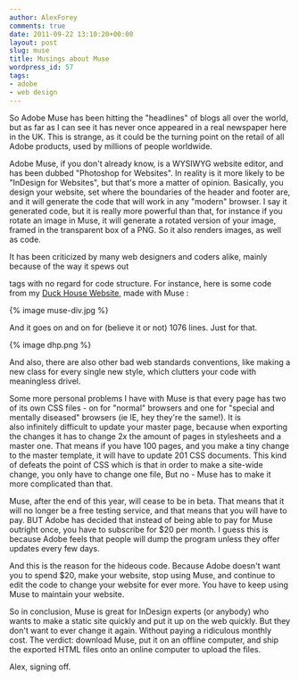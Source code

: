 ```yaml
---
author: AlexForey
comments: true
date: 2011-09-22 13:10:20+00:00
layout: post
slug: muse
title: Musings about Muse
wordpress_id: 57
tags:
- adobe
- web design
---
```


So Adobe Muse has been hitting the "headlines" of blogs all over the world, but as far as I can see it has never once appeared in a real newspaper here in the UK. This is strange, as it could be the turning point on the retail of all Adobe products, used by millions of people worldwide.

Adobe Muse, if you don't already know, is a WYSIWYG website editor, and has been dubbed "Photoshop for Websites". In reality is it more likely to be "InDesign for Websites", but that's more a matter of opinion. Basically, you design your website, set where the boundaries of the header and footer are, and it will generate the code that will work in any "modern" browser. I say it generated code, but it is really more powerful than that, for instance if you rotate an image in Muse, it will generate a rotated version of your image, framed in the transparent box of a PNG. So it also renders images, as well as code.

It has been criticized by many web designers and coders alike, mainly because of the way it spews out <div> tags with no regard for code structure. For instance, here is some code from my [Duck House Website](http://www.duckhouseproductions.co.uk), made with Muse :

{% image muse-div.jpg %}

And it goes on and on for (believe it or not) 1076 lines. Just for that.

{% image dhp.png %}

And also, there are also other bad web standards conventions, like making a new class for every single new style, which clutters your code with meaningless drivel.

Some more personal problems I have with Muse is that every page has two of its own CSS files - on for "normal" browsers and one for "special and mentally diseased" browsers (ie IE, hey they're the same!). It is also infinitely difficult to update your master page, because when exporting the changes it has to change 2x the amount of pages in stylesheets and a master one. That means if you have 100 pages, and you make a tiny change to the master template, it will have to update 201 CSS documents. This kind of defeats the point of CSS which is that in order to make a site-wide change, you only have to change one file, But no - Muse has to make it more complicated than that.

Muse, after the end of this year, will cease to be in beta. That means that it will no longer be a free testing service, and that means that you will have to pay. BUT Adobe has decided that instead of being able to pay for Muse outright once, you have to subscribe for $20 per month. I guess this is because Adobe feels that people will dump the program unless they offer updates every few days.

And this is the reason for the hideous code. Because Adobe doesn't want you to spend $20, make your website, stop using Muse, and continue to edit the code to change your website for ever more. You have to keep using Muse to maintain your website.

So in conclusion, Muse is great for InDesign experts (or anybody) who wants to make a static site quickly and put it up on the web quickly. But they don't want to ever change it again. Without paying a ridiculous monthly cost. The verdict: download Muse, put it on an offline computer, and ship the exported HTML files onto an online computer to upload the files.

Alex, signing off.
